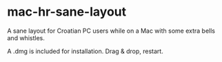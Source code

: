 # mac-hr-sane-layout
A sane layout for Croatian PC users while on a Mac with some extra bells and whistles.

A .dmg is included for installation. Drag & drop, restart.

